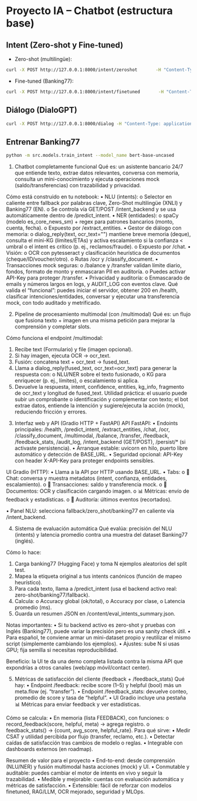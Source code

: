 
# Proyecto IA – Chatbot (estructura base)


## Intent (Zero-shot y Fine-tuned)
- Zero-shot (multilingüe):
```bash
curl -X POST http://127.0.0.1:8000/intent/zeroshot       -H "Content-Type: application/json"       -d '{"text":"Quiero saber mi saldo", "candidate_labels":["check_balance","transfer","lost_card"]}'
```
- Fine-tuned (Banking77):
```bash
curl -X POST http://127.0.0.1:8000/intent/finetuned       -H "Content-Type: application/json"       -d '{"text":"I lost my card", "model_path_or_name":"./modelo_banking77"}'
```

## Diálogo (DialoGPT)
```bash
curl -X POST http://127.0.0.1:8000/dialog -H "Content-Type: application/json" -d '{"user_text":"Hola, perdí mi tarjeta"}'
```

## Entrenar Banking77
```bash
python -m src.models.train_intent --model_name bert-base-uncased
```

1) Chatbot completamente funcional 
Qué es: un asistente bancario 24/7 que entiende texto, extrae datos relevantes, conversa con memoria, consulta un mini-conocimiento y ejecuta operaciones mock (saldo/transferencias) con trazabilidad y privacidad.

Cómo está construido en tu notebook:
•	NLU (intents):
o	Selector en caliente entre fallback por palabras clave, Zero-Shot multilingüe (XNLI) y Banking77 (EN).
o	Se controla vía GET/POST /intent_backend y se usa automáticamente dentro de /predict_intent.
•	NER (entidades):
o	spaCy (modelo es_core_news_sm) + regex para patrones bancarios (monto, cuenta, fecha).
o	Expuesto por /extract_entities.
•	Gestor de diálogo con memoria:
o	dialog_reply(text, ocr_text="") mantiene breve memoria (deque), consulta el mini-KG (límites/ETAs) y activa escalamiento si la confianza < umbral o el intent es crítico (p. ej., reclamos/fraude).
o	Expuesto por /chat.
•	Visión:
o	OCR con pytesseract y clasificación heurística de documentos (cheque/ID/voucher/otro).
o	Rutas /ocr y /classify_document.
•	Transacciones mock seguras:
o	/balance y /transfer validan límite diario, fondos, formato de monto y enmascaran PII en auditoría.
o	Puedes activar API-Key para proteger /transfer.
•	Privacidad y auditoría:
o	Enmascarado de emails y números largos en logs, y AUDIT_LOG con eventos clave.
Qué valida el “funcional”: puedes iniciar el servidor, obtener 200 en /health, clasificar intenciones/entidades, conversar y ejecutar una transferencia mock, con todo auditado y metrificado.

2) Pipeline de procesamiento multimodal (con /multimodal)
Qué es: un flujo que fusiona texto + imagen en una misma petición para mejorar la comprensión y completar slots.

Cómo funciona el endpoint /multimodal:
1.	Recibe text (Formulario) y file (imagen opcional).
2.	Si hay imagen, ejecuta OCR → ocr_text.
3.	Fusión: concatena text + ocr_text → fused_text.
4.	Llama a dialog_reply(fused_text, ocr_text=ocr_text) para generar la respuesta con:
o	NLU/NER sobre el texto fusionado,
o	KG para enriquecer (p. ej., límites),
o	escalamiento si aplica.
5.	Devuelve la respuesta, intent, confidence, entities, kg_info, fragmento de ocr_text y longitud de fused_text.
Utilidad práctica: el usuario puede subir un comprobante o identificación y complementar con texto; el bot extrae datos, entiende la intención y sugiere/ejecuta la acción (mock), reduciendo fricción y errores.

3) Interfaz web y API  (Gradio HTTP + FastAPI)
API FastAPI:
•	Endoints principales:
/health, /predict_intent, /extract_entities, /chat, /ocr, /classify_document, /multimodal, /balance, /transfer, /feedback, /feedback_stats, /audit_log, /intent_backend (GET/POST), /persist/* (si activaste persistencia).
•	Arranque estable: uvicorn en hilo, puerto libre automático y detección de BASE_URL.
•	Seguridad opcional: API-Key con header X-API-Key para proteger endpoints sensibles.

UI Gradio (HTTP):
•	Llama a la API por HTTP usando BASE_URL.
•	Tabs:
o	💬 Chat: conversa y muestra metadatos (intent, confianza, entidades, escalamiento).
o	💸 Transacciones: saldo y transferencia mock.
o	🧾 Documentos: OCR y clasificación cargando imagen.
o	📊 Métricas: envío de feedback y estadísticas.
o	🧪 Auditoría: últimos eventos (recortados).

•	Panel NLU: selecciona fallback/zero_shot/banking77 en caliente vía /intent_backend.

4) Sistema de evaluación automática 
Qué evalúa: precisión del NLU (intents) y latencia promedio contra una muestra del dataset Banking77 (inglés).

Cómo lo hace:
1.	Carga banking77 (Hugging Face) y toma N ejemplos aleatorios del split test.
2.	Mapea la etiqueta original a tus intents canónicos (función de mapeo heurístico).
3.	Para cada texto, llama a /predict_intent (usa el backend activo real: zero-shot/banking77/fallback).
4.	Calcula:
o	Accuracy global (ok/total),
o	Accuracy por clase,
o	Latencia promedio (ms).
5.	Guarda un resumen JSON en /content/eval_intents_summary.json.

Notas importantes:
•	Si tu backend activo es zero-shot y pruebas con Inglés (Banking77), puede variar la precisión pero es una sanity check útil.
•	Para español, te conviene armar un mini-dataset propio y reutilizar el mismo script (simplemente cambiando los ejemplos).
•	Ajustes: sube N si usas GPU; fija semilla si necesitas reproducibilidad.

Beneficio: la UI te da una demo completa listada contra la misma API que expondrías a otros canales (web/app móvil/contact center).

5) Métricas de satisfacción del cliente  (feedback + /feedback_stats)
Qué hay:
•	Endpoint /feedback: recibe score (1–5) y helpful (bool) más un meta.flow (ej. “transfer”).
•	Endpoint /feedback_stats: devuelve conteo, promedio de score y tasa de “helpful”.
•	UI Gradio incluye una pestaña 📊 Métricas para enviar feedback y ver estadísticas.

Cómo se calcula:
•	En memoria (lista FEEDBACK), con funciones:
o	record_feedback(score, helpful, meta) → agrega registro.
o	feedback_stats() → {count, avg_score, helpful_rate}.
Para qué sirve:
•	Medir CSAT y utilidad percibida por flujo (transfer, reclamo, etc.).
•	Detectar caídas de satisfacción tras cambios de modelo o reglas.
•	Integrable con dashboards externos (en roadmap).

Resumen de valor para el proyecto
•	End-to-end: desde comprensión (NLU/NER) y fusión multimodal hasta acciones (mock) y UI.
•	Conmutable y auditable: puedes cambiar el motor de intents en vivo y seguir la trazabilidad.
•	Medible y mejorable: cuentas con evaluación automática y métricas de satisfacción.
•	Extensible: fácil de reforzar con modelos finetuned, RAG/LLM, OCR mejorado, seguridad y MLOps.

